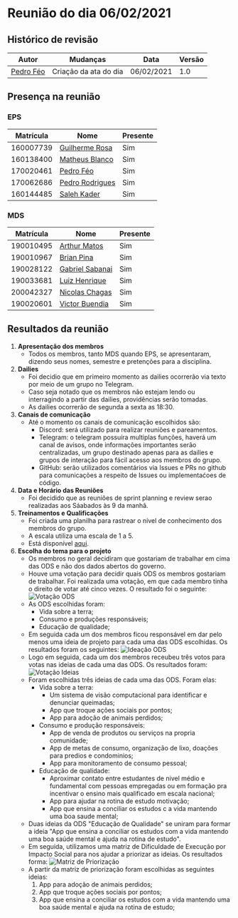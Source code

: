 # Reunião do dia 06/02/2021

## Histórico de revisão
|Autor|Mudanças|Data|Versão|
|--|--|--|--|
|[Pedro Féo](https://github.com/Phe0)|Criação da ata do dia |06/02/2021|1.0|

## Presença na reunião

### EPS
|Matrícula|Nome|Presente|
|-|-|-|
|160007739|[Guilherme Rosa](https://github.com/guilhesme23)|Sim|
|160138400|[Matheus Blanco](https://github.com/MatheusBlanco)|Sim|
|170020461|[Pedro Féo](https://github.com/Phe0)|Sim|
|170062686|[Pedro Rodrigues](https://github.com/pedro-prp)|Sim|
|160144485|[Saleh Kader](https://github.com/devsalula)|Sim|

### MDS
|Matrícula|Nome|Presente|
|-|-|-|
|190010495|[Arthur Matos](https://github.com/Arthur-Matos)|Sim|
|190010967|[Brian Pina](https://github.com/DLBrianPina)|Sim|
|190028122|[Gabriel Sabanai](https://github.com/Sabanai104)|Sim|
|190033681|[Luiz Henrique](https://github.com/luiz-herique)|Sim|
|200042327|[Nicolas Chagas](https://github.com/nszchagas)|Sim|
|190020601|[Victor Buendia](https://github.com/Victor-Buendia)|Sim|

## Resultados da reunião

1. **Apresentação dos membros**
    - Todos os membros, tanto MDS quando EPS, se apresentaram, dizendo seus nomes, semestre e pretenções para a disciplina.
2. **Dailies**
    - Foi decidio que em primeiro momento as dailies ocorrerão via texto por meio de um grupo no Telegram.
    - Caso seja notado que os membros não estejam lendo ou interragindo a partir das dailies, providências serão tomadas.
    - As dailies ocorrerão de segunda a sexta as 18:30.
3. **Canais de comunicação**
    - Até o momento os canais de comunicação escolhidos são:
        - Discord: será utilizado para realizar reuniões e pareamentos.
        - Telegram: o telegram possuíra multiplas funções, haverá um canal de avisos, onde informações importantes serão centralizadas, um grupo destinado apenas para as dailies e grupos de interação para fácil acesso aos membros do grupo.
        - GitHub: serão utilizados comentários via Issues e PRs no github para comunicações a respeito de Issues ou implementaćoes de código.
4. **Data e Horário das Reuniões**
    - Foi decidido que as reuniões de sprint planning e review serao realizadas aos Sáabados às 9 da manhã.
5. **Treinamentos e Qualificações**
    - Foi criada uma planilha para rastrear o nível de conhecimento dos membros do grupo.
    - A escala utiliza uma escala de 1 a 5.
    - Está disponível [aqui](https://docs.google.com/spreadsheets/d/1Fy8Jx7c16pxeeZH9AWMGx-RSY9LvQYLu_ByCjqJmn-Q/edit?usp=sharing).
6. **Escolha do tema para o projeto**
    - Os membros no geral decidiram que gostariam de trabalhar em cima das ODS e não dos dados abertos do governo.
    - Houve uma votação para decidir quais ODS os membros gostariam de trabalhar. Foi realizada uma votação, em que cada membro tinha o direito de votar até cinco vezes. O resultado foi o seguinte:
    ![Votação ODS](../../assets/img/reunioes/06-02/votacaoODS.png)
    - As ODS escolhidas foram:
        - Vida sobre a terra;
        - Consumo e produções responsáveis;
        - Educação de qualidade;
    - Em seguida cada um dos membros ficou responsável em dar pelo menos uma ideia de projeto para cada uma das ODS escolhidas. Os resultados foram os seguintes:
    ![Ideação ODS](../../assets/img/reunioes/06-02/ideacaoODS.png)
    - Logo em seguida, cada um dos membros receubeu três votos para votas nas ideias de cada uma das ODS. Os resultados foram:
    ![Votação Ideias](../../assets/img/reunioes/06-02/votacaoIdeias.png)
    - Foram escolhidas três ideias de cada uma das ODS. Foram elas:
        - Vida sobre a terra:
            - Um sistema de visão computacional para identificar e denunciar queimadas;
            - App que troque ações sociais por pontos;
            - App para adoção de animais perdidos;
        - Consumo e produção responsáveis:
            - App de venda de produtos ou serviços na propria comunidade;
            - App de metas de consumo, organização de lixo, doações para predios e condominios;
            - App para monitoramento de consumo pessoal;
        - Educação de qualidade:
            - Aproximar contato entre estudantes de nivel médio e fundamental com pessoas empregadas ou em formação pra incentivar o ensino mais qualificado em escala nacional;
            - App para ajudar na rotina de estudo motivação;
            - App que ensina a conciliar os estudos c a vida mantendo uma boa saude mental;
    - Duas ideias da ODS "Educação de Qualidade" se uniram para formar a ideia "App que ensina a conciliar os estudos com a vida mantendo uma boa saúde mental e ajuda na rotina de estudo".
    - Em seguida, utilizamos uma matriz de Dificuldade de Execução por Impacto Social para nos ajudar a priorizar as ideias. Os resultados forma:
    ![Matriz de Priorização](../../assets/img/reunioes/06-02/matrizPriorizacao.png)
    - A partir da matriz de priorização foram escolhidas as seguintes ideias:
        1. App para adoção de animais perdidos;
        2. App que troque ações sociais por pontos;
        3. App que ensina a conciliar os estudos com a vida mantendo uma boa saúde mental e ajuda na rotina de estudo;
